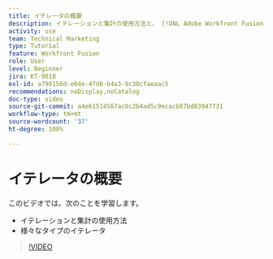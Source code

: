```yaml
---
title: イテレータの概要
description: イテレーションと集計の使用方法と、 [!DNL Adobe Workfront Fusion] の様々なタイプのイテレータについて説明します。
activity: use
team: Technical Marketing
type: Tutorial
feature: Workfront Fusion
role: User
level: Beginner
jira: KT-9018
exl-id: a790156d-e04e-4fd0-b4a3-9c30cfaeaac5
recommendations: noDisplay,noCatalog
doc-type: video
source-git-commit: a4e61514567ac8c2b4ad5c9ecacb87bd83947731
workflow-type: tm+mt
source-wordcount: '37'
ht-degree: 100%

---
```


# イテレータの概要

このビデオでは、次のことを学習します。

* イテレーションと集計の使用方法
* 様々なタイプのイテレータ

>[!VIDEO](https://video.tv.adobe.com/v/335277/?quality=12&learn=on)
